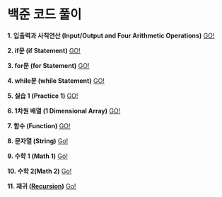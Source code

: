 # 백준 코드 풀이

**1. 입출력과 사칙연산 (Input/Output and Four Arithmetic Operations)** [GO!](https://www.acmicpc.net/step/1)

**2. if문 (if Statement)** [GO!](https://www.acmicpc.net/step/4)

**3. for문 (for Statement)** [GO!](https://www.acmicpc.net/step/3)

**4. while문 (while Statement)** [GO!](https://www.acmicpc.net/step/2)

**5. 실습 1 (Practice 1)** [GO!](https://www.acmicpc.net/step/48)

**6. 1차원 배열 (1 Dimensional Array)** [GO!](https://www.acmicpc.net/step/6)

**7. 함수 (Function)** [GO!](https://www.acmicpc.net/step/5)

**8. 문자열 (String)** [Go!](https://www.acmicpc.net/step/7)

**9. 수학 1 (Math 1)** [Go!](https://www.acmicpc.net/step/8)

**10. 수학 2(Math 2)** [Go!](https://www.acmicpc.net/step/10)

**11. 재귀 ([Recursion](https://github.com/David-Donghyun-Kim/Baekjoon))** [Go!](https://www.acmicpc.net/step/19)
